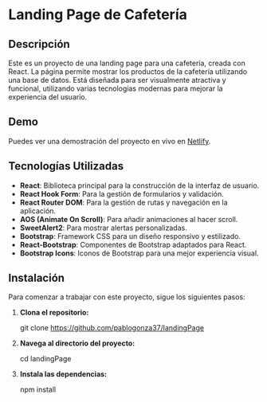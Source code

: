 # Landing Page de Cafetería

## Descripción

Este es un proyecto de una landing page para una cafetería, creada con React. La página permite mostrar los productos de la cafetería utilizando una base de datos. Está diseñada para ser visualmente atractiva y funcional, utilizando varias tecnologías modernas para mejorar la experiencia del usuario.

## Demo
Puedes ver una demostración del proyecto en vivo en [Netlify](https://landing-page-cafeteria.netlify.app/).

## Tecnologías Utilizadas

- **React**: Biblioteca principal para la construcción de la interfaz de usuario.
- **React Hook Form**: Para la gestión de formularios y validación.
- **React Router DOM**: Para la gestión de rutas y navegación en la aplicación.
- **AOS (Animate On Scroll)**: Para añadir animaciones al hacer scroll.
- **SweetAlert2**: Para mostrar alertas personalizadas.
- **Bootstrap**: Framework CSS para un diseño responsivo y estilizado.
- **React-Bootstrap**: Componentes de Bootstrap adaptados para React.
- **Bootstrap Icons**: Iconos de Bootstrap para una mejor experiencia visual.

## Instalación

Para comenzar a trabajar con este proyecto, sigue los siguientes pasos:

1. **Clona el repositorio:**

   git clone https://github.com/pablogonza37/landingPage

2. **Navega al directorio del proyecto:**

   cd landingPage


3. **Instala las dependencias:**

   npm install
